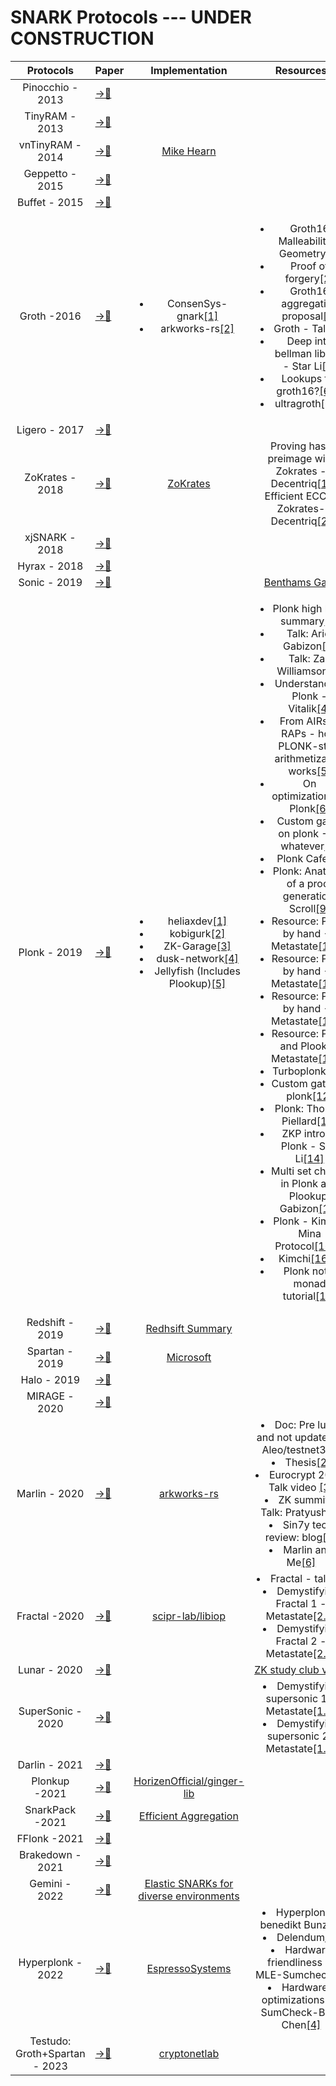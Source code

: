 # SNARK Protocols --- UNDER CONSTRUCTION 

|Protocols|Paper|Implementation |Resources |Universal|Transparent|
|:---:|---|:---:|:---:|:---:|:---:|
|Pinocchio - 2013|[ →📝 ](https://ieeexplore.ieee.org/stamp/stamp.jsp?tp=&arnumber=6547113)| | |❌|❌|
|TinyRAM - 2013|[ →📝](https://eprint.iacr.org/2013/507.pdf)| | |❌|❌|
|vnTinyRAM - 2014|[ →📝](https://www.usenix.org/system/files/conference/usenixsecurity14/sec14-paper-ben-sasson.pdf)|[Mike Hearn](https://blog.plan99.net/vntinyram-7b9d5b299097)| |✅|❌|
|Geppetto - 2015|[ →📝](https://ieeexplore.ieee.org/document/7163030?denied=)| | |❌|❌|
|Buffet - 2015|[ →📝](https://www.ndss-symposium.org/ndss2015/ndss-2015-programme/efficient-ram-and-control-flow-verifiable-outsourced-computation/)| | |❌|❌|
|Groth -2016|[ →📝](https://eprint.iacr.org/2016/260.pdf)|<ul><li>ConsenSys-gnark[[1]](https://github.com/ConsenSys/gnark)</li><li>arkworks-rs[[2]](https://github.com/arkworks-rs/groth16)|<ul><li>Groth16 Malleability - Geometry[[1]](https://geometry.xyz/notebook/groth16-malleability)</li><li>Proof of forgery[[2]](https://medium.com/ppio/how-to-generate-a-groth16-proof-for-forgery-9f857b0dcafd)</li><li>Groth16 aggregation proposal[[3]](https://docs.zkproof.org/pages/standards/accepted-workshop4/proposal-aggregation.pdf)</li><li>Groth - Talk[[4]](https://www.youtube.com/watch?v=OseAdq0CoOY)</li><li>Deep into bellman library - Star Li[[5]](https://trapdoortech.medium.com/zkp-deep-into-bellman-library-9b1bf52cb1a6)</li><li>Lookups for groth16?[[6.1]](https://hackmd.io/@Merlin404/SJmtF_k-2)</li><li>ultragroth[[6.2]](https://hackmd.io/@Merlin404/Hy_O2Gi-h?utm_source=substack&utm_medium=email) |❌|❌|
|Ligero - 2017|[ →📝](https://dl.acm.org/doi/pdf/10.1145/3133956.3134104)| | |✅|✅|
|ZoKrates - 2018|[ →📝](https://api-depositonce.tu-berlin.de/server/api/core/bitstreams/2b81beb7-5b0f-4048-a56f-104317a82675/content)|[ZoKrates](https://zokrates.github.io/)|Proving hash preimage with Zokrates - Decentriq[[1]](https://blog.decentriq.com/proving-hash-pre-image-zksnarks-zokrates/) Efficient ECC in Zokrates- Decentriq[[2]](https://blog.decentriq.com/efficient-ecc-in-zksnarks-using-zokrates/)| | |❌|❌|
|xjSNARK - 2018|[ →📝](https://akosba.github.io/papers/xjsnark.pdf)|  | |❌|❌|
|Hyrax - 2018|[ →📝](https://ieeexplore.ieee.org/stamp/stamp.jsp?tp=&arnumber=8418646)| | | | | | 
|Sonic - 2019|[ →📝](https://eprint.iacr.org/2019/099.pdf)| |[Benthams Gaze](https://www.benthamsgaze.org/2019/02/07/introducing-sonic-a-practical-zk-snark-with-a-nearly-trustless-setup/)|✅|❌|
|Plonk - 2019|[ →📝](https://eprint.iacr.org/2019/953.pdf)|<ul><li>heliaxdev[[1]](https://github.com/heliaxdev/plonk)</li><li>kobigurk[[2]](https://github.com/kobigurk/plonk/tree/kobigurk/port_to_zexe)</li><li>ZK-Garage[[3]](https://github.com/ZK-Garage/plonk)</li><li>dusk-network[[4]](https://github.com/dusk-network/plonk)</li><li>Jellyfish (Includes Plookup)[[5]](https://github.com/EspressoSystems/jellyfish)|<ul><li>Plonk high level summary[[1]](https://www.smartcontractresearch.org/t/research-summary-plonk-permutations-over-lagrange-bases-for-oecumenical-noninteractive-arguments-of-knowledge/382)</li><li>Talk: Ariel Gabizon[[2]](https://www.youtube.com/watch?v=dHo56MhQlHk)</li><li>Talk: Zac Williamson[[3]](https://www.youtube.com/watch?v=ty-LZf0YCK0) </li><li>Understanding Plonk - Vitalik[[4]](https://vitalik.ca/general/2019/09/22/plonk.html)</li><li>From AIRs to RAPs - how PLONK-style arithmetization works[[5]](https://hackmd.io/@aztec-network/plonk-arithmetiization-air#How-does-all-this-relate-to-R1CS)</li><li>On optimizations of Plonk[[6]](https://www.fluidex.io/en/blog/on-plonk/)</li><li>Custom gates on plonk -Do whatever[[7]](https://kobi.one/2021/05/20/plonk-custom-gates.html)</li><li>Plonk Cafe[[8]](https://www.plonk.cafe/top)</li><li>Plonk: Anatomy of a proof generation: Scroll[[9]](https://scroll.io/blog/proofGeneration#heading-22)</li><li>Resource: Plonk by hand -1 Metastate[[10.1]](https://research.metastate.dev/plonk-by-hand-part-1/)</li><li>Resource: Plonk by hand -2 Metastate[[10.2]](https://research.metastate.dev/plonk-by-hand-part-2-the-proof/)</li><li>Resource: Plonk by hand -3 Metastate[[10.3]](https://research.metastate.dev/plonk-by-hand-part-3-verification/) </li><li>Resource: Plonk and Plookup Metastate[[10.4]](https://research.metastate.dev/on-plonk-and-plookup/)</li><li>Turboplonk[[11]](https://docs.zkproof.org/pages/standards/accepted-workshop3/proposal-turbo_plonk.pdf)</li><li>Custom gates in plonk[[12]](https://www.plonk.cafe/t/details-of-custom-gate/122)</li><li>Plonk: Thomas Piellard[[13]](https://hackmd.io/@gnark/plonk)</li><li>ZKP intro to Plonk - Star Li[[14]](https://trapdoortech.medium.com/zkp-plonk-algorithm-introduction-834556a32a)</li><li>Multi set checks in Plonk and Plookup: Gabizon[[15]](https://hackmd.io/@arielg/ByFgSDA7D)</li><li>Plonk - Kimchi: Mina Protocol[[16.1]](https://eng-blog.o1labs.org/posts/plonk/)</li><li>Kimchi[[16.2]](https://minaprotocol.com/blog/kimchi-the-latest-update-to-minas-proof-system)</li><li>Plonk not a monad tutorial[[17]](https://blog.lambdaclass.com/all-you-wanted-to-know-about-plonk/?utm_source=substack&utm_medium=email)|✅|❌|
|Redshift - 2019|[ →📝](https://eprint.iacr.org/2019/1400)|[Redhsift Summary](https://www.smartcontractresearch.org/t/research-summary-redshift-transparent-snarks-from-list-polynominal-commitment-iops/344)| | | | | |
|Spartan - 2019|[ →📝](https://eprint.iacr.org/2019/550.pdf)|[Microsoft](https://github.com/microsoft/Spartan) | | | | |
|Halo - 2019|[ →📝](https://eprint.iacr.org/2019/1021.pdf)| |  |✅|✅|
|MIRAGE - 2020|[ →📝](https://eprint.iacr.org/2020/278.pdf)| |  |✅|❌|
|Marlin - 2020|[ →📝](https://eprint.iacr.org/2019/1047.pdf)|[arkworks-rs](https://github.com/arkworks-rs/marlin)|</li><li>Doc: Pre lunar and not updated to Aleo/testnet3[[1]](https://github.com/arkworks-rs/marlin/blob/master/diagram/diagram.pdf)</li><li>Thesis[[2]](https://www2.eecs.berkeley.edu/Pubs/TechRpts/2021/EECS-2021-99.pdf)</li><li>Eurocrypt 2020: Talk video [[3]](https://www.youtube.com/watch?v=3mZWa6tJaMI)</li><li>ZK summit - Talk: Pratyush[[4]](https://www.youtube.com/watch?v=bJDLf8KLdL0)</li><li>Sin7y tech review: blog[[5]](https://hackmd.io/@sin7y/BJV47Q_nq)</li><li>Marlin and Me[[6]](https://github.com/ingonyama-zk/papers/blob/main/Marlin_and_me.pdf) | | | |
|Fractal -2020|[ →📝](https://eprint.iacr.org/2019/1076)|[scipr-lab/libiop](https://github.com/scipr-lab/libiop)|</li><li>Fractal - talk[[1]](https://www.youtube.com/watch?v=TcRhC5U353I)</li><li> Demystifying Fractal 1 -Metastate[[2.1]](https://research.metastate.dev/demystifying-fractal-part-1/)</li><li>Demystifying Fractal 2 - Metastate[[2.2]](https://research.metastate.dev/demystifying-fractal-part-ii/)
|Lunar - 2020|[ →📝](https://eprint.iacr.org/2020/1069)| |[ZK study club video](https://www.youtube.com/watch?v=_7EBb-k2W6A&list=PLj80z0cJm8QHm_9BdZ1BqcGbgE-BEn-3Y&index=4)|
|SuperSonic - 2020|[ →📝](https://eprint.iacr.org/2019/1229.pdf)| |</li><li>Demystifying supersonic 1 -Metastate[[1.1]](https://research.metastate.dev/demystifying-supersonic-part-1/)</li><li>Demystifying supersonic 2- Metastate[[1.2]](https://research.metastate.dev/demystifying-supersonic-part-ii/)|✅|✅|
|Darlin - 2021 |[ →📝](https://arxiv.org/pdf/2107.04315.pdf)|
|Plonkup -2021|[ →📝](https://eprint.iacr.org/2022/086.pdf)|[HorizenOfficial/ginger-lib](https://github.com/HorizenOfficial/ginger-lib)
|SnarkPack -2021|[ →📝](https://research.protocol.ai/publications/snarkpack-practical-snark-aggregation/gailly2021.pdf)|[Efficient Aggregation](https://research.protocol.ai/blog/2021/snarkpack-how-to-aggregate-snarks-efficiently/#groth16-aggregated-verification)
|FFlonk -2021|[ →📝](https://eprint.iacr.org/2021/1167.pdf)|
|Brakedown - 2021|[ →📝](https://eprint.iacr.org/2021/1043.pdf)|
|Gemini - 2022|[ →📝](https://eprint.iacr.org/2022/420)|[Elastic SNARKs for diverse environments](https://www.youtube.com/watch?v=Suv7MN131f8)
|Hyperplonk - 2022|[ →📝](https://eprint.iacr.org/2022/1355)|[EspressoSystems](https://github.com/EspressoSystems/hyperplonk)|</li><li>Hyperplonk - benedikt Bunz[[1]](https://www.youtube.com/watch?v=mZEXgoQL6xk)</li><li>Delendum[[2]](https://medium.com/@espressosys/hyperplonk-a-zk-proof-system-for-zkevms-d6359cc0cdb6)</li><li>Hardware friendliness of MLE-Sumcheck[[3]](https://hackmd.io/@omershlo/rJhgKJPtj)</li><li>Hardware-optimizations for SumCheck-Binyi Chen[[4]](https://hackmd.io/PBauexuMQse__I_F27J_kA?view=)
|Testudo: Groth+Spartan - 2023|[ →📝](https://cryptonet.org/blog/testudo-efficient-snarks-with-smaller-setups)|[cryptonetlab](https://github.com/cryptonetlab/Testudo)
